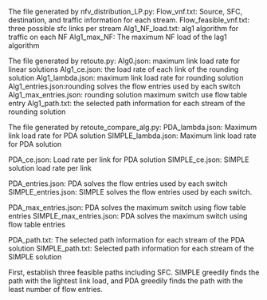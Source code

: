 The file generated by nfv_distribution_LP.py:
Flow_vnf.txt: Source, SFC, destination, and traffic information for each stream.
Flow_feasible_vnf.txt: three possible sfc links per stream
Alg1_NF_load.txt: alg1 algorithm for traffic on each NF
Alg1_max_NF: The maximum NF load of the lag1 algorithm



The file generated by retoute.py:
Alg0.json: maximum link load rate for linear solutions
Alg1_ce.json: the load rate of each link of the rounding solution
Alg1_lambda.json: maximum link load rate for rounding solution
Alg1_entries.json:rounding solves the flow entries used by each switch
Alg1_max_entries.json: rounding solution maximum switch use flow table entry
Alg1_path.txt: the selected path information for each stream of the rounding solution

The file generated by retoute_compare_alg.py:
PDA_lambda.json: Maximum link load rate for PDA solution
SIMPLE_lambda.json: Maximum link load rate for PDA solution

PDA_ce.json: Load rate per link for PDA solution
SIMPLE_ce.json: SIMPLE solution load rate per link

PDA_entries.json: PDA solves the flow entries used by each switch
SIMPLE_entries.json: SIMPLE solves the flow entries used by each switch.

PDA_max_entries.json: PDA solves the maximum switch using flow table entries
SIMPLE_max_entries.json: PDA solves the maximum switch using flow table entries

PDA_path.txt: The selected path information for each stream of the PDA solution
SIMPLE_path.txt: Selected path information for each stream of the SIMPLE solution

First, establish three feasible paths including SFC. SIMPLE greedily finds the path with the lightest link load, and PDA greedily finds the path with the least number of flow entries.
